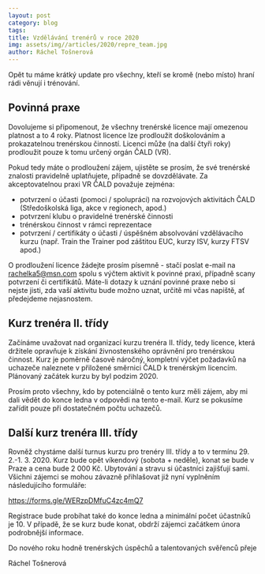 ```yaml
---
layout: post
category: blog
tags:
title: Vzdělávání trenérů v roce 2020
img: assets/img//articles/2020/repre_team.jpg
author: Ráchel Tošnerová
---
```


Opět tu máme krátký update pro všechny, kteří se kromě (nebo místo) hraní rádi věnují i trénování.

## Povinná praxe
 
Dovolujeme si připomenout, že všechny trenérské licence mají omezenou platnost a to 4 roky. Platnost licence lze prodloužit doškolováním a prokazatelnou trenérskou činností. Licenci může (na další čtyři roky) prodloužit pouze k tomu určený orgán ČALD (VR).

Pokud tedy máte o prodloužení zájem, ujistěte se prosím, že své trenérské znalosti pravidelně uplatňujete, případně se dovzdělávate. Za akceptovatelnou praxi VR ČALD považuje zejména:
- potvrzení o účasti (pomoci / spolupráci) na rozvojových aktivitách ČALD (Středoškolská liga, akce v regionech, apod.)
- potvrzení klubu o pravidelné trenérské činnosti 
- trénérskou činnost v rámci reprezentace
- potvrzení / certifikáty o účasti / úspěšném absolvování vzdělávacího kurzu (např. Train the Trainer pod záštitou EUC, kurzy ISV, kurzy FTSV apod.)

O prodloužení licence žádejte prosím písemně - stačí poslat e-mail na rachelka5@msn.com spolu s výčtem aktivit k povinné praxi, případně scany potvrzení či certifikátů. 
Máte-li dotazy k uznání povinné praxe nebo si nejste jisti, zda vaší aktivitu bude možno uznat, určitě mi včas napiště, ať předejdeme nejasnostem.

## Kurz trenéra II. třídy

Začínáme uvažovat nad organizací kurzu trenéra II. třídy, tedy licence, která držitele opravňuje k získání živnostenského oprávnění pro trenérskou činnost. Kurz je poměrně časově náročný, kompletní výčet požadavků na uchazeče naleznete v přiložené směrnici ČALD k trenérským licencím. Plánovaný začátek kurzu by byl podzim 2020.

Prosím proto všechny, kdo by potenciálně o tento kurz měli zájem, aby mi dali vědět do konce ledna v odpovědi na tento e-mail. Kurz se pokusíme zařídit pouze při dostatečném počtu uchazečů.

## Další kurz trenéra III. třídy

Rovněž chystáme další turnus kurzu pro trenéry III. třídy a to v termínu 29. 2.-1. 3. 2020. Kurz bude opět víkendový (sobota + neděle), konat se bude v Praze a cena bude 2 000 Kč. Ubytování a stravu si účastníci zajišťují sami. Všichni zájemci se mohou závazně přihlašovat již nyní vyplněním následujícího formuláře:

https://forms.gle/WERzpDMfuC4zc4mQ7

Registrace bude probíhat také do konce ledna a minimální počet účastníků je 10. V případě, že se kurz bude konat, obdrží zájemci začátkem února podrobnější informace.

Do nového roku hodně trenérských úspěchů a talentovaných svěřenců přeje

Ráchel Tošnerová
